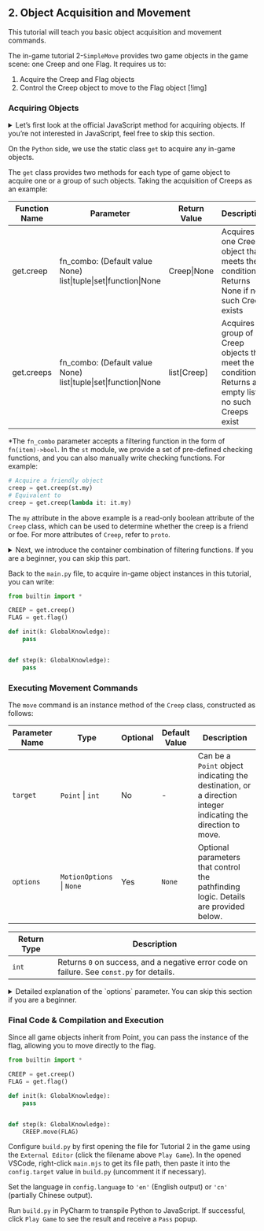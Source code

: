 
## 2. Object Acquisition and Movement

This tutorial will teach you basic object acquisition and movement commands.

The in-game tutorial 2-`SimpleMove` provides two game objects in the game scene: one Creep and one Flag. It requires us to:
1. Acquire the Creep and Flag objects
2. Control the Creep object to move to the Flag object
[!img]

### Acquiring Objects
<details>
<summary>
Let’s first look at the official JavaScript method for acquiring objects. If you’re not interested in JavaScript, feel free to skip this section.
</summary>

```javascript
import { getObjectsByPrototype } from 'game/utils';
import { Creep } from 'game/prototypes';

export function loop() {
    var creeps = getObjectsByPrototype(Creep);
}
```

*The creeps obtained by this method are inconsistent with those obtained on the Python side and cannot be used interchangeably. The JavaScript side is suitable for the official set of APIs.*
</details>

On the `Python` side, we use the static class `get` to acquire any in-game objects.

The `get` class provides two methods for each type of game object to acquire one or a group of such objects. Taking the acquisition of Creeps as an example:

|Function Name|Parameter|Return Value|Description|
|-----|-----|-----|-----|
|get.creep|fn_combo: (Default value None) list\|tuple\|set\|function\|None| Creep\|None|Acquires one Creep object that meets the conditions. Returns None if no such Creep exists|
|get.creeps|fn_combo: (Default value None) list\|tuple\|set\|function\|None| list[Creep]|Acquires a group of Creep objects that meet the conditions. Returns an empty list if no such Creeps exist|

*The `fn_combo` parameter accepts a filtering function in the form of `fn(item)->bool`. In the `st` module, we provide a set of pre-defined checking functions, and you can also manually write checking functions. For example:
```python
# Acquire a friendly object
creep = get.creep(st.my)
# Equivalent to
creep = get.creep(lambda it: it.my)
```
The `my` attribute in the above example is a read-only boolean attribute of the `Creep` class, which can be used to determine whether the creep is a friend or foe. For more attributes of `Creep`, refer to `proto`.

<details>
<summary>
Next, we introduce the container combination of filtering functions. If you are a beginner, you can skip this part.
</summary>

In addition to passing a simple checking function, you can also use convenient combined checking functions. The `fn_combo` parameter specifies three types of containers:
|Container Type|Container Capacity|Container Function|
|-----|-----|-----|
|list|>=1|Represents the logical relationship `OR`|
|tuple|>=1|Represents the logical relationship `AND`|
|set|==1|Represents the logical relationship `NOT`|

For example, `st` provides `st.my` to determine whether an object is friendly and `st.movable` to determine whether an object is movable. To determine whether an object is a `friendly movable object`, you can write:
```python
creep = get.creep( (st.my, st.movable) )
# Equivalent to
creep = get.creep(lambda it: it.my and st.movable(it))
```
</details>

Back to the `main.py` file, to acquire in-game object instances in this tutorial, you can write:
```python
from builtin import *

CREEP = get.creep()
FLAG = get.flag()

def init(k: GlobalKnowledge):
    pass


def step(k: GlobalKnowledge):
    pass
```

### Executing Movement Commands
The `move` command is an instance method of the `Creep` class, constructed as follows:

| Parameter Name | Type                          | Optional | Default Value | Description                                                                 |
|----------------|-------------------------------|----------|---------------|-----------------------------------------------------------------------------|
| `target`       | `Point` \| `int`             | No       | -             | Can be a `Point` object indicating the destination, or a direction integer indicating the direction to move. |
| `options`      | `MotionOptions` \| `None`    | Yes      | `None`        | Optional parameters that control the pathfinding logic. Details are provided below. |

| Return Type | Description                                                                 |
|-------------|-----------------------------------------------------------------------------|
| `int`       | Returns `0` on success, and a negative error code on failure. See `const.py` for details. |

<details>
<summary>
Detailed explanation of the `options` parameter. You can skip this section if you are a beginner.
</summary>
The `options` parameter can include the following properties:  

|Property Name|Type|Description|
|----------------|---------------|----------------------------------------------------------------------|
|`ignore`|array|An array of objects not considered obstacles during the search|
|`costMatrix`|CostMatrix|Custom navigation cost data|
|`plainCost`|number|The cost of moving on flat terrain, default value is 2|
|`swampCost`|number|The cost of moving on swamp terrain, default value is 10|
|`maxOps`|number|The maximum number of pathfinding operations allowed, default value is 50000|
|`maxCost`|number|The maximum allowable cost for the returned path, default value is `Infinity`|
|`heuristicWeight`|number|The weight applied in the A* algorithm formula `F = G + weight * H`, default value is 1.2|

Please note that if you use custom `options`, the following features will be disabled:

|Feature|Description|
|--------------|---------------------------------------------------------|
|`Collision Detection`|The native pathfinding algorithm will ignore the impact of other game objects, such as failing to recognize whether there are `WALL`s or `CREEP`s on the path forward|
|`EFFECT Monitoring`|The native pathfinding algorithm cannot handle `EFFECT`s under CAC mode and requires manual implementation|

Of course, the program provides two default values that you can use directly without constructing your own.

|Global Variable|Description|
|-----|--------------------------|
|`DEFAULT_MOTION`|Default movement options, equivalent to None|
|`SWAMP_MOTION`|Swamp movement options, which, when enabled, cause the target to ignore the impact of swamp terrain|

Using these two default values will not interfere with the aforementioned features.
</details>

### Final Code & Compilation and Execution
Since all game objects inherit from Point, you can pass the instance of the flag, allowing you to move directly to the flag.
```python
from builtin import *

CREEP = get.creep()
FLAG = get.flag()

def init(k: GlobalKnowledge):
    pass


def step(k: GlobalKnowledge):
    CREEP.move(FLAG)
```

Configure `build.py` by first opening the file for Tutorial 2 in the game using the `External Editor` (click the filename above `Play Game`). In the opened VSCode, right-click `main.mjs` to get its file path, then paste it into the `config.target` value in `build.py` (uncomment it if necessary).

Set the language in `config.language` to `'en'` (English output) or `'cn'` (partially Chinese output).

Run `build.py` in PyCharm to transpile Python to JavaScript. If successful, click `Play Game` to see the result and receive a `Pass` popup.
